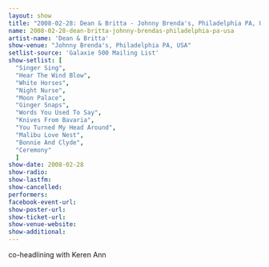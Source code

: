 ```yaml
---
layout: show
title: "2008-02-28: Dean & Britta - Johnny Brenda's, Philadelphia PA, USA"
name: 2008-02-28-dean-britta-johnny-brendas-philadelphia-pa-usa
artist-name: 'Dean & Britta'
show-venue: "Johnny Brenda's, Philadelphia PA, USA"
setlist-source: 'Galaxie 500 Mailing List'
show-setlist: [
  "Singer Sing",
  "Hear The Wind Blow",
  "White Horses",
  "Night Nurse",
  "Moon Palace",
  "Ginger Snaps",
  "Words You Used To Say",
  "Knives From Bavaria",
  "You Turned My Head Around",
  "Malibu Love Nest",
  "Bonnie And Clyde",
  "Ceremony"
  ]
show-date: 2008-02-28
show-radio: 
show-lastfm: 
show-cancelled: 
performers: 
facebook-event-url: 
show-poster-url: 
show-ticket-url: 
show-venue-website: 
show-additional: 
---
```


co-headlining with Keren Ann